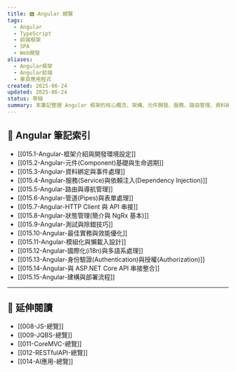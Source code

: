 ```yaml
---
title: 🅰️ Angular 總覽
tags:
  - Angular
  - TypeScript
  - 前端框架
  - SPA
  - Web開發
aliases:
  - Angular框架
  - Angular前端
  - 單頁應用程式
created: 2025-06-24
updated: 2025-06-24
status: 草稿
summary: 本筆記整理 Angular 框架的核心概念、架構、元件開發、服務、路由管理、資料綁定及與後端整合的常用技術，方便快速上手及開發 SPA 應用。
---
```


## 📘 Angular 筆記索引

- [[015.1-Angular-框架介紹與開發環境設定]]
- [[015.2-Angular-元件(Component)基礎與生命週期]]
- [[015.3-Angular-資料綁定與事件處理]]
- [[015.4-Angular-服務(Service)與依賴注入(Dependency Injection)]]
- [[015.5-Angular-路由與導航管理]]
- [[015.6-Angular-管道(Pipes)與表單處理]]
- [[015.7-Angular-HTTP Client 與 API 串接]]
- [[015.8-Angular-狀態管理(簡介與 NgRx 基本)]]
- [[015.9-Angular-測試與除錯技巧]]
- [[015.10-Angular-最佳實務與效能優化]]
- [[015.11-Angular-模組化與懶載入設計]]
- [[015.12-Angular-國際化(i18n)與多語系處理]]
- [[015.13-Angular-身份驗證(Authentication)與授權(Authorization)]]
- [[015.14-Angular-與 ASP.NET Core API 串接整合]]
- [[015.15-Angular-建構與部署流程]]

---

## 🔁 延伸閱讀

- [[008-JS-總覽]]
- [[009-JQBS-總覽]]
- [[011-CoreMVC-總覽]]
- [[012-RESTfulAPI-總覽]]
- [[014-AI應用-總覽]]
